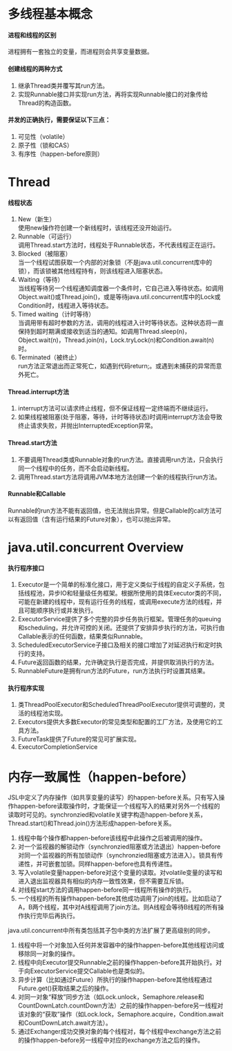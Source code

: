 # 多线程基本概念

#### 进程和线程的区别
进程拥有一套独立的变量，而进程则会共享变量数据。

#### 创建线程的两种方式
1. 继承Thread类并覆写其run方法。
2. 实现Runnable接口并实现run方法，再将实现Runnable接口的对象传给Thread的构造函数。

#### 并发的正确执行，需要保证以下三点：
1. 可见性（volatile）
2. 原子性（锁和CAS）
3. 有序性（happen-before原则）

# Thread

#### 线程状态
1. New（新生）  
使用new操作符创建一个新线程时，该线程还没开始运行。
2. Runnable（可运行）  
调用Thread.start方法时，线程处于Runnable状态，不代表线程正在运行。
3. Blocked（被阻塞）  
当一个线程试图获取一个内部的对象锁（不是java.util.concurrent库中的锁），而该锁被其他线程持有，则该线程进入阻塞状态。
4. Waiting（等待）  
当线程等待另一个线程通知调度器一个条件时，它自己进入等待状态。如调用Object.wait()或Thread.join()，或是等待java.util.concurrent库中的Lock或Condition时，线程进入等待状态。
5. Timed waiting（计时等待）  
当调用带有超时参数的方法，调用的线程进入计时等待状态。这种状态将一直保持到超时期满或接收到适当的通知。如调用Thread.sleep(n)，Object.wait(n)，Thread.join(n)，Lock.tryLock(n)和Condition.await(n)时。
6. Terminated（被终止）  
run方法正常退出而正常死亡，如遇到代码return;。或遇到未捕获的异常而意外死亡。

#### Thread.interrupt方法
1. interrupt方法可以请求终止线程，但不保证线程一定终端而不继续运行。
2. 如果线程被阻塞(处于阻塞，等待，计时等待状态)时调用interrupt方法会导致终止请求失败，并抛出InterruptedException异常。

#### Thread.start方法
1. 不要调用Thread类或Runnable对象的run方法。直接调用run方法，只会执行同一个线程中的任务，而不会启动新线程。
2. 调用Thread.start方法将调用JVM本地方法创建一个新的线程执行run方法。

#### Runnable和Callable
Runnable的run方法不能有返回值，也无法抛出异常。但是Callable的call方法可以有返回值（含有运行结果的Future对象），也可以抛出异常。

# java.util.concurrent Overview

#### 执行程序接口
1. Executor是一个简单的标准化接口，用于定义类似于线程的自定义子系统，包括线程池，异步IO和轻量级任务框架。根据所使用的具体Executor类的不同，可能在新建的线程中，现有运行任务的线程，或调用execute方法的线程，并且可能顺序执行或并发执行。
2. ExecutorService提供了多个完整的异步任务执行框架。管理任务的queuing和scheduling，并允许可控的关闭。还提供了安排异步执行的方法，可执行由Callable表示的任何函数，结果类似Runnable。
3. ScheduledExecutorService子接口及相关的接口增加了对延迟执行和定时执行的支持。
4. Future返回函数的结果，允许确定执行是否完成，并提供取消执行的方法。
5. RunnableFuture是拥有run方法的Future，run方法执行时设置其结果。

#### 执行程序实现
1. 类ThreadPoolExecutor和ScheduledThreadPoolExecutor提供可调整的，灵活的线程池实现。
2. Executors提供大多数Executor的常见类型和配置的工厂方法，及使用它的工具方法。
3. FutureTask提供了Future的常见可扩展实现。
4. ExecutorCompletionService

# 内存一致属性（happen-before）

JSL中定义了内存操作（如共享变量的读写）的happen-before关系。只有写入操作happen-before读取操作时，才能保证一个线程写入的结果对另外一个线程的读取时可见的。synchronzied和volatile关键字构造happen-before关系，Thread.start()和Thread.join()方法形成happen-before关系。
1. 线程中每个操作都happen-before该线程中此操作之后被调用的操作。
2. 对一个监视器的解锁动作（synchronzied阻塞或方法退出）happen-before对同一个监视器的所有加锁动作（synchronzied阻塞或方法进入）。锁具有传递性，并可嵌套加锁。同样happen-before也具有传递性。
3. 写入volatile变量happen-before对这个变量的读取。对volatile变量的读写和进入退出监视器具有相似的内存一致性效果，但不需要互斥锁。
4. 对线程start方法的调用happen-before同一线程所有操作的执行。
5. 一个线程的所有操作happen-before其他成功调用了join的线程。比如启动了A，B两个线程，其中对A线程调用了join方法。则A线程会等待B线程的所有操作执行完毕后再执行。

java.util.concurrent中所有类包括其子包中类的方法扩展了更高级别的同步。
1. 线程中将一个对象加入任何并发容器中的操作happen-before其他线程访问或移除同一对象的操作。
2. 线程中向Executor提交Runnable之前的操作happen-before其开始执行。对于向ExecutorService提交Callable也是类似的。
3. 异步计算（比如通过Future）所执行的操作happen-before其他线程通过Future.get()获取结果之后的操作。
4. 对同一对象“释放”同步方法（如Lock.unlock，Semaphore.release和CountDownLatch.countDown方法）之前的操作happen-before另一线程对该对象的“获取”操作（如Lock.lock，Semaphore.acquire，Condition.await和CountDownLatch.await方法）。
5. 通过Exchanger成功交换对象的每个线程对，每个线程中exchange方法之前的操作happen-before另一线程中对应的exchange方法之后的操作。

